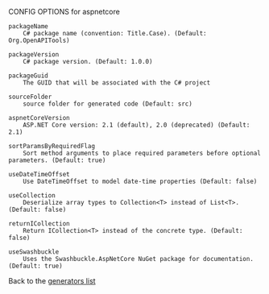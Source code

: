 
CONFIG OPTIONS for aspnetcore

	packageName
	    C# package name (convention: Title.Case). (Default: Org.OpenAPITools)

	packageVersion
	    C# package version. (Default: 1.0.0)

	packageGuid
	    The GUID that will be associated with the C# project

	sourceFolder
	    source folder for generated code (Default: src)

	aspnetCoreVersion
	    ASP.NET Core version: 2.1 (default), 2.0 (deprecated) (Default: 2.1)

	sortParamsByRequiredFlag
	    Sort method arguments to place required parameters before optional parameters. (Default: true)

	useDateTimeOffset
	    Use DateTimeOffset to model date-time properties (Default: false)

	useCollection
	    Deserialize array types to Collection<T> instead of List<T>. (Default: false)

	returnICollection
	    Return ICollection<T> instead of the concrete type. (Default: false)

	useSwashbuckle
	    Uses the Swashbuckle.AspNetCore NuGet package for documentation. (Default: true)

Back to the [generators list](README.md)
